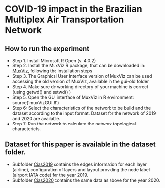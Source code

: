 # COVID-19 impact in the Brazilian Multiplex Air Transportation Network

## How to run the experiment

- Step 1. Install Microsoft R Open (v. 4.0.2)
- Step 2. Install the MuxViz R package, that can be downloaded in: [MuxViz](https://github.com/manlius/muxViz), following the installation steps
- Step 3. The Graphical User Interface version of MuxViz can be used accessing the old version of MuxViz, available in the gui-old folder
- Step 4. Make sure de working directory of your machine is correct (using getwd() and setwd() )
- Step 5. Open the GUI interface of MuxViz in R environment: source('muxVizGUI.R')
- Step 6: Select the characteristics of the network to be build and the dataset according to the input format. Dataset for the network of 2019 and 2020 are available.
- Step 7: Run the network to calculate the network topological charactericts.

## Dataset for this paper is available in the dataset folder.

- Subfolder [Cias2019](https://github.com/byfernandatoledo/Multiplex_Air_Network/tree/main/dataset/Cias2019) contains the edges information for each layer (airline), configuration of layers and layout providing the node label (airport IATA code) for the year 2019.
- Subfolder [Cias2020](https://github.com/byfernandatoledo/Multiplex_Air_Network/tree/main/dataset/Cias2020) contains the same data as above for the year 2020.


